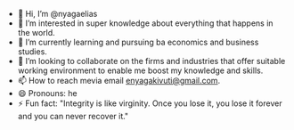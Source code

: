 - 👋 Hi, I’m @nyagaelias
- 👀 I’m interested in super knowledge about everything that happens in the world.
- 🌱 I’m currently learning and pursuing ba economics and business studies.
- 💞️ I’m looking to collaborate on the firms and industries that offer suitable working environment to enable me boost my knowledge and skills.
- 📫 How to reach mevia email enyagakivuti@gmail.com.
- 😄 Pronouns: he
- ⚡ Fun fact: "Integrity is like virginity. Once you lose it, you lose it forever and you can never recover it."

<!---
nyagaelias/nyagaelias is a ✨ special ✨ repository because its `README.md` (this file) appears on your GitHub profile.
You can click the Preview link to take a look at your changes.
--->
